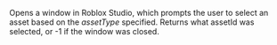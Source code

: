 Opens a window in Roblox Studio, which prompts the user to select an asset based on the _assetType_ specified. Returns what assetId was selected, or -1 if the window was closed.